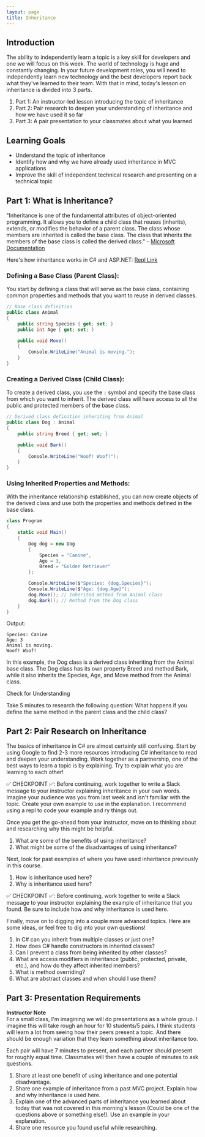 ```yaml
---
layout: page
title: Inheritance
---
```


## Introduction

The ability to independently learn a topic is a key skill for developers and one we will focus on this week. The world of technology is huge and constantly changing. In your future development roles, you will need to independently learn new technology and the best developers report back what they've learned to their team. With that in mind, today's lesson on inheritance is divided into 3 parts.

1. Part 1: An instructor-led lesson introducing the topic of inheritance
2. Part 2: Pair research to deepen your understanding of inheritance and how we have used it so far
3. Part 3: A pair presentation to your classmates about what you learned

## Learning Goals

* Understand the topic of inheritance
* Identify how and why we have already used inheritance in MVC applications
* Improve the skill of independent technical research and presenting on a technical topic

## Part 1: What is Inheritance?

"Inheritance is one of the fundamental attributes of object-oriented programming. It allows you to define a child class that reuses (inherits), extends, or modifies the behavior of a parent class. The class whose members are inherited is called the base class. The class that inherits the members of the base class is called the derived class." - [Microsoft Documentation](https://learn.microsoft.com/en-us/dotnet/csharp/fundamentals/tutorials/inheritance#background-what-is-inheritance)

Here's how inheritance works in C# and ASP.NET:
[Repl Link](https://replit.com/@launch-team/Inheritance-Practice)

### Defining a Base Class (Parent Class):
You start by defining a class that will serve as the base class, containing common properties and methods that you want to reuse in derived classes.

```c#
// Base class definition
public class Animal
{
    public string Species { get; set; }
    public int Age { get; set; }

    public void Move()
    {
        Console.WriteLine("Animal is moving.");
    }
}
```

### Creating a Derived Class (Child Class):
To create a derived class, you use the `:` symbol and specify the base class from which you want to inherit. The derived class will have access to all the public and protected members of the base class.

```c#
// Derived class definition inheriting from Animal
public class Dog : Animal
{
    public string Breed { get; set; }

    public void Bark()
    {
        Console.WriteLine("Woof! Woof!");
    }
}
```

### Using Inherited Properties and Methods:
With the inheritance relationship established, you can now create objects of the derived class and use both the properties and methods defined in the base class.

```c#
class Program
{
    static void Main()
    {
        Dog dog = new Dog
        {
            Species = "Canine",
            Age = 3,
            Breed = "Golden Retriever"
        };

        Console.WriteLine($"Species: {dog.Species}");
        Console.WriteLine($"Age: {dog.Age}");
        dog.Move(); // Inherited method from Animal class
        dog.Bark(); // Method from the Dog class
    }
}
```

Output:
```
Species: Canine
Age: 3
Animal is moving.
Woof! Woof!
```

In this example, the Dog class is a derived class inheriting from the Animal base class. The Dog class has its own property Breed and method Bark, while it also inherits the Species, Age, and Move method from the Animal class.

<section class="call-to-action" markdown="1">
Check for Understanding <br>

Take 5 minutes to research the following question: What happens if you define the same method in the parent class and the child class?
</section>

## Part 2: Pair Research on Inheritance

The basics of inheritance in C# are almost certainly still confusing. Start by using Google to find 2-3 more resources introducing C# inheritance to read and deepen your understanding. Work together as a partnership, one of the best ways to learn a topic is by explaining. Try to explain what you are learning to each other!

✅ CHECKPOINT ✅: Before continuing, work together to write a Slack message to your instructor explaining inheritance in your own words. Imagine your audience was you from last week and isn't familiar with the topic. Create your own example to use in the explanation. I recommend using a repl to code your example and ry things out.

Once you get the go-ahead from your instructor, move on to thinking about and researching why this might be helpful.

1. What are some of the benefits of using inheritance?
2. What might be some of the disadvantages of using inheritance?

Next, look for past examples of where you have used inheritance previously in this course.
1. How is inheritance used here?
1. Why is inheritance used here?

✅ CHECKPOINT ✅: Before continuing, work together to write a Slack message to your instructor explaining the example of inheritance that you found. Be sure to include how and why inheritance is used here.

Finally, move on to digging into a couple more advanced topics. Here are some ideas, or feel free to dig into your own questions!

1. In C# can you inherit from multiple classes or just one?
1. How does C# handle constructors in inherited classes?
1. Can I prevent a class from being inherited by other classes?
1. What are access modifiers in inheritance (public, protected, private, etc.), and how do they affect inherited members?
1. What is method overriding?
1. What are abstract classes and when should I use them?

## Part 3: Presentation Requirements

<aside class="instructor-notes" markdown="1">
<p><strong>Instructor Note</strong><br>For a small class, I'm imagining we will do presentations as a whole group. I imagine this will take rough an hour for 10 students/5 pairs. I think students will learn a lot from seeing how their peers present a topic. And there should be enough variation that they learn something about inheritance too.</p>
</aside>

Each pair will have 7 minutes to present, and each partner should present for roughly equal time. Classmates will then have a couple of minutes to ask questions.

1. Share at least one benefit of using inheritance and one potential disadvantage.
1. Share one example of inheritance from a past MVC project. Explain how and why inheritance is used here.
1. Explain one of the advanced parts of inheritance you learned about today that was not covered in this morning's lesson (Could be one of the questions above or something else!). Use an example in your explanation.
1. Share one resource you found useful while researching.
